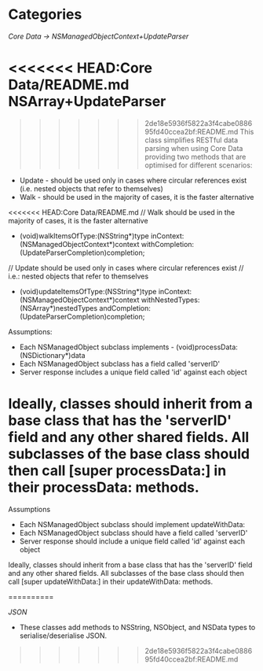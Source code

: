 Categories
==========

*Core Data -> NSManagedObjectContext+UpdateParser*

<<<<<<< HEAD:Core Data/README.md
NSArray+UpdateParser
=======
>>>>>>> 2de18e5936f5822a3f4cabe088695fd40ccea2bf:README.md
This class simplifies RESTful data parsing when using Core Data providing two methods that are optimised for different scenarios:
* Update - should be used only in cases where circular references exist (i.e. nested objects that refer to themselves)
* Walk - should be used in the majority of cases, it is the faster alternative

<<<<<<< HEAD:Core Data/README.md
// Walk should be used in the majority of cases, it is the faster alternative
- (void)walkItemsOfType:(NSString*)type inContext:(NSManagedObjectContext*)context withCompletion:(UpdateParserCompletion)completion;

// Update should be used only in cases where circular references exist
// i.e.: nested objects that refer to themselves
- (void)updateItemsOfType:(NSString*)type inContext:(NSManagedObjectContext*)context withNestedTypes:(NSArray*)nestedTypes andCompletion:(UpdateParserCompletion)completion;

Assumptions:
* Each NSManagedObject subclass implements - (void)processData:(NSDictionary*)data
* Each NSManagedObject subclass has a field called 'serverID'
* Server response includes a unique field called 'id' against each object

Ideally, classes should inherit from a base class that has the 'serverID' field and any other shared fields. All subclasses of the base class should then call [super processData:] in their processData: methods.
=======
Assumptions
* Each NSManagedObject subclass should implement updateWithData:
* Each NSManagedObject subclass should have a field called 'serverID'
* Server response should include a unique field called 'id' against each object

Ideally, classes should inherit from a base class that has the 'serverID' field and any other shared fields. All subclasses of the base class should then call [super updateWithData:] in their updateWithData: methods.

==========

*JSON*
* These classes add methods to NSString, NSObject, and NSData types to serialise/deserialise JSON.
>>>>>>> 2de18e5936f5822a3f4cabe088695fd40ccea2bf:README.md
